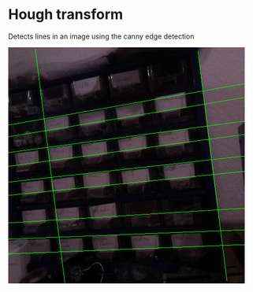 # Hough transform

Detects lines in an image using the canny edge detection

![example](example.jpg)